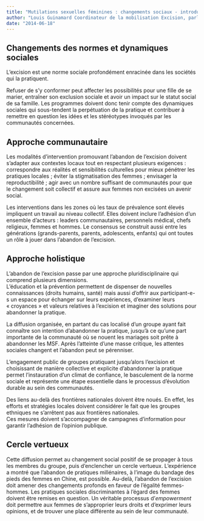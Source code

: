 ```yaml
---
title: "Mutilations sexuelles féminines : changements sociaux - introduction"
author: "Louis Guinamard Coordinateur de la mobilisation Excision, parlons-en !"
date: "2014-06-18"
---
```


## Changements des normes et dynamiques sociales

L’excision est une norme sociale profondément enracinée dans les sociétés qui la pratiquent.

Refuser de s’y conformer peut affecter les possibilités pour une fille de se marier, entraîner son exclusion sociale et avoir un impact sur le statut social de sa famille. Les programmes doivent donc tenir compte des dynamiques sociales qui sous-tendent la perpétuation de la pratique et contribuer à remettre en question les idées et les stéréotypes invoqués par les communautés concernées.

## Approche communautaire

Les modalités d’intervention promouvant l’abandon de l’excision doivent s’adapter aux contextes locaux tout en respectant plusieurs exigences : correspondre aux réalités et sensibilités culturelles pour mieux pénétrer les pratiques locales ; éviter la stigmatisation des femmes ; envisager la reproductibilité ; agir avec un nombre suffisant de communautés pour que le changement soit collectif et assure aux femmes non excisées un avenir social.

Les interventions dans les zones où les taux de prévalence sont élevés impliquent un travail au niveau collectif. Elles doivent inclure l’adhésion d’un ensemble d’acteurs : leaders communautaires, personnels médical, chefs religieux, femmes et hommes. Le consensus se construit aussi entre les générations (grands-parents, parents, adolescents, enfants) qui ont toutes un rôle à jouer dans l’abandon de l’excision.

## Approche holistique

L’abandon de l’excision passe par une approche pluridisciplinaire qui comprend plusieurs dimensions.  
L’éducation et la prévention permettent de dispenser de nouvelles connaissances (droits humains, santé) mais aussi d’offrir aux participant-e-s un espace pour échanger sur leurs expériences, d’examiner leurs « croyances » et valeurs relatives à l’excision et imaginer des solutions pour abandonner la pratique.

La diffusion organisée, en partant du cas localisé d’un groupe ayant fait connaître son intention d’abandonner la pratique, jusqu’à ce qu’une part importante de la communauté où se nouent les mariages soit prête à abandonner les MSF. Après l’atteinte d’une masse critique, les attentes sociales changent et l’abandon peut se pérenniser.

L’engagement public de groupes pratiquant jusqu’alors l’excision et choisissant de manière collective et explicite d’abandonner la pratique permet l’instauration d’un climat de confiance, le basculement de la norme sociale et représente une étape essentielle dans le processus d’évolution durable au sein des communautés.

Des liens au-delà des frontières nationales doivent être noués. En effet, les efforts et stratégies locales doivent considérer le fait que les groupes ethniques ne s’arrêtent pas aux frontières nationales.  
Ces mesures doivent s’accompagner de campagnes d’information pour garantir l’adhésion de l’opinion publique.

## Cercle vertueux

Cette diffusion permet au changement social positif de se propager à tous les membres du groupe, puis d’enclencher un cercle vertueux. L’expérience a montré que l’abandon de pratiques millénaires, à l’image du bandage des pieds des femmes en Chine, est possible. Au-delà, l’abandon de l’excision doit amener des changements profonds en faveur de l’égalité femmes-hommes. Les pratiques sociales discriminantes à l’égard des femmes doivent être remises en question. Un véritable processus d’_empowerment_ doit permettre aux femmes de s’approprier leurs droits et d’exprimer leurs opinions, et de trouver une place différente au sein de leur communauté.